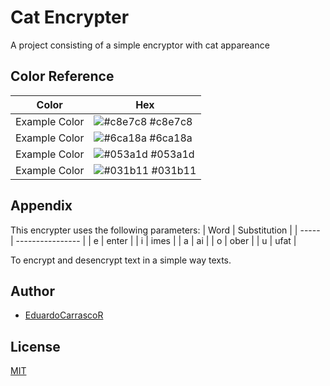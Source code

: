 
# Cat Encrypter

A project consisting of a simple encryptor with cat appareance

## Color Reference

| Color         | Hex                                                              |
| ------------- | ---------------------------------------------------------------- |
| Example Color | ![#c8e7c8](https://via.placeholder.com/10/c8e7c8?text=+) #c8e7c8 |
| Example Color | ![#6ca18a](https://via.placeholder.com/10/6ca18a?text=+) #6ca18a |
| Example Color | ![#053a1d](https://via.placeholder.com/10/053a1d?text=+) #053a1d |
| Example Color | ![#031b11](https://via.placeholder.com/10/031b11?text=+) #031b11 |


## Appendix

This encrypter uses the following parameters: 
| Word  | Substitution     |
| ----- | ---------------- |
|   e   |      enter       |
|   i   |      imes        |
|   a   |      ai          |
|   o   |      ober        |
|   u   |      ufat        |

To encrypt and desencrypt text in a simple way texts.

## Author

- [EduardoCarrascoR](https://github.com/EduardoCarrascoR)


## License

[MIT](https://choosealicense.com/licenses/mit/)

